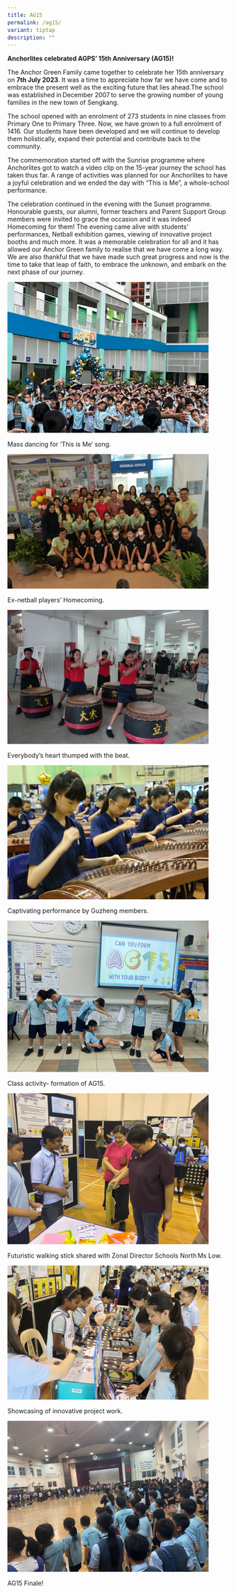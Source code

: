 ```yaml
---
title: AG15
permalink: /ag15/
variant: tiptap
description: ""
---
```

<p><strong>Anchorlites celebrated AGPS’ 15th Anniversary (AG15)!</strong>
</p>
<p>The Anchor Green Family came together to celebrate her 15th anniversary
on <strong>7th July 2023</strong>. It was a time to appreciate how far we
have come and to embrace the present well as the exciting future that lies
ahead.The school was established in December 2007 to serve the growing
number of young families in the new town of Sengkang.</p>
<p>The school opened with an enrolment of 273 students in nine classes from
Primary One to Primary Three. Now, we have grown to a full enrolment of
1416. Our students have been developed and we will continue to develop
them holistically, expand their potential and contribute back to the community.</p>
<p>The commemoration started off with the Sunrise programme where Anchorlites
got to watch a video clip on the 15-year journey the school has taken thus
far. A range of activities was planned for our Anchorlites to have a joyful
celebration and we ended the day with “This is Me”, a whole-school performance.</p>
<p>The celebration continued in the evening with the Sunset programme. Honourable
guests, our alumni, former teachers and Parent Support Group members were
invited to grace the occasion and it was indeed Homecoming for them! The
evening came alive with students’ performances, Netball exhibition games,
viewing of innovative project booths and much more. It was a memorable
celebration for all and it has allowed our Anchor Green family to realise
that we have come a long way. We are also thankful that we have made such
great progress and now is the time to take that leap of faith, to embrace
the unknown, and embark on the next phase of our journey.</p>
<p></p>
<div class="isomer-image-wrapper">
<img style="width: 90%;" height="auto" width="100%" alt="Mass dancing for ‘This is Me’ song." src="/images/Celebrations/AG15/AG15_pict1.jpg">
</div>
<p>Mass dancing for ‘This is Me’ song.</p>
<div class="isomer-image-wrapper">
<img style="width: 90%;" height="auto" width="100%" alt="Ex-netball players’ Homecoming." src="/images/Celebrations/AG15/AG15_pict2.jpg">
</div>
<p>Ex-netball players’ Homecoming.</p>
<div class="isomer-image-wrapper">
<img style="width: 90%;" height="auto" width="100%" alt="Everybody’s heart thumped with the beat." src="/images/Celebrations/AG15/AG15_pict3.jpg">
</div>
<p>Everybody’s heart thumped with the beat.</p>
<p></p>
<div class="isomer-image-wrapper">
<img style="width: 90%;" height="auto" width="100%" alt="Captivating performance by Guzheng members." src="/images/Celebrations/AG15/AG15_pict4.jpg">
</div>
<p>Captivating performance by Guzheng members.</p>
<p></p>
<div class="isomer-image-wrapper">
<img style="width: 90%;" height="auto" width="100%" alt="Class activity- formation of AG15." src="/images/Celebrations/AG15/AG15_pict5.jpg">
</div>
<p>Class activity- formation of AG15.</p>
<p></p>
<div class="isomer-image-wrapper">
<img style="width: 90%;" height="auto" width="100%" alt="Futuristic walking stick shared with Zonal Director Schools North Ms Low." src="/images/Celebrations/AG15/AG15_pict6.jpg">
</div>
<p>Futuristic walking stick shared with Zonal Director Schools North Ms Low.</p>
<p></p>
<div class="isomer-image-wrapper">
<img style="width: 90%;" height="auto" width="100%" alt="Showcasing of innovative project work." src="/images/Celebrations/AG15/AG15_pict7.jpg">
</div>
<p>Showcasing of innovative project work.</p>
<p></p>
<div class="isomer-image-wrapper">
<img style="width: 90%;" height="auto" width="100%" alt="AG15 Finale!" src="/images/Celebrations/AG15/AG15_pict8.jpg">
</div>
<p>AG15 Finale!</p>